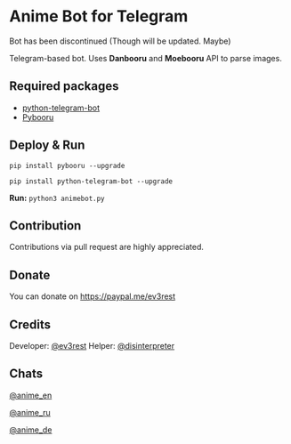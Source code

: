 # Anime Bot for Telegram
Bot has been discontinued (Though will be updated. Maybe)

Telegram-based bot. Uses **Danbooru** and **Moebooru** API to parse images.
## Required packages
- [python-telegram-bot](https://github.com/python-telegram-bot/python-telegram-bot)
- [Pybooru](https://github.com/LuqueDaniel/pybooru)

## Deploy & Run
`pip install pybooru --upgrade`

`pip install python-telegram-bot --upgrade`

**Run:**
`python3 animebot.py`

## Contribution
Contributions via pull request are highly appreciated. 

## Donate
You can donate on https://paypal.me/ev3rest
## Credits
Developer: [@ev3rest](https://t.me/ev3rest)
Helper: [@disinterpreter](https://t.me/disinterpreter)

## Chats

  [@anime_en](https://t.me/anime_en)

  [@anime_ru](https://t.me/anime_ru)

  [@anime_de](https://t.me/anime_de)
